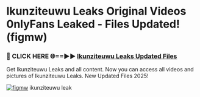 # Ikunziteuwu Leaks Original Videos 0nlyFans Leaked - Files Updated! (figmw)

<h3>🔴 CLICK HERE 🌐==►► <a href="https://tinyurl.com/2jnfzry5" rel="nofollow">Ikunziteuwu Leaks Updated Files</a></h3>

Get Ikunziteuwu Leaks and all content. Now you can access all videos and pictures of Ikunziteuwu Leaks. New Updated Files 2025!

[![figmw](https://i.imgur.com/GyGTBgg.gif)](https://tinyurl.com/2jnfzry5)
ikunziteuwu leak